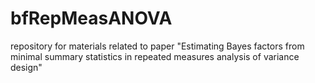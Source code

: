 # bfRepMeasANOVA
repository for materials related to paper "Estimating Bayes factors from minimal summary statistics in repeated measures analysis of variance design"

